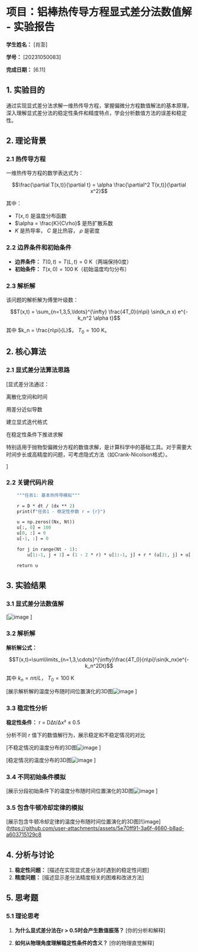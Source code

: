 # 项目：铝棒热传导方程显式差分法数值解 - 实验报告

**学生姓名：** [肖澎] 

**学号：** [20231050083] 

**完成日期：** [6.11]

## 1. 实验目的

通过实现显式差分法求解一维热传导方程，掌握偏微分方程数值解法的基本原理，深入理解显式差分法的稳定性条件和精度特点，学会分析数值方法的误差和稳定性。

## 2. 理论背景

### 2.1 热传导方程

一维热传导方程的数学表达式为：

$$\frac{\partial T(x,t)}{\partial t} = \alpha \frac{\partial^2 T(x,t)}{\partial x^2}$$

其中：
- $T(x,t)$ 是温度分布函数
- $\alpha = \frac{K}{C\rho}$ 是热扩散系数
- $K$ 是热导率， $C$ 是比热容， $\rho$ 是密度

### 2.2 边界条件和初始条件

- **边界条件：** $T(0,t) = T(L,t) = 0$ K（两端保持0度）
- **初始条件：** $T(x,0) = 100$ K（初始温度均匀分布）

### 2.3 解析解

该问题的解析解为傅里叶级数：

$$T(x,t) = \sum_{n=1,3,5,\ldots}^{\infty} \frac{4T_0}{n\pi} \sin(k_n x) e^{-k_n^2 \alpha t}$$

其中 $k_n = \frac{n\pi}{L}$， $T_0 = 100$ K。

## 2. 核心算法

### 2.1 显式差分法算法思路

[显式差分法通过：

离散化空间和时间

用差分近似导数

建立显式迭代格式

在稳定性条件下推进求解

特别适用于抛物型偏微分方程的数值求解，是计算科学中的基础工具。对于需要大时间步长或高精度的问题，可考虑隐式方法（如Crank-Nicolson格式）。

]

### 2.2 关键代码片段
```def basic_heat_diffusion():
    """任务1: 基本热传导模拟"""

    r = D * dt / (dx ** 2)
    print(f"任务1 - 稳定性参数 r = {r}")

    u = np.zeros((Nx, Nt))
    u[:, 0] = 100
    u[0, :] = 0
    u[-1, :] = 0

    for j in range(Nt - 1):
        u[1:-1, j + 1] = (1 - 2 * r) * u[1:-1, j] + r * (u[2:, j] + u[:-2, j])

    return u
```

## 3. 实验结果

### 3.1 显式差分法数值解

[![image](https://github.com/user-attachments/assets/5180fe70-e84f-4592-a7ef-66a8272fe556)
]


### 3.2 解析解
**解析解公式：**

$$T(x,t)=\sum\limits_{n=1,3,\cdots}^{\infty}\frac{4T_0}{n\pi}\sin(k_nx)e^{-k_n^2Dt}$$

其中 $k_n = n\pi/L$， $T_0=100$ K

[展示解析解的温度分布随时间位置演化的3D图![image](https://github.com/user-attachments/assets/46695ce4-e365-412a-a96c-922058cb2caa)
]


### 3.3 稳定性分析

**稳定性条件：** r = DΔt/Δx² ≤ 0.5

分析不同 $r$ 值下的数值解行为，展示稳定和不稳定情况的对比

[不稳定情况的温度分布的3D图![image](https://github.com/user-attachments/assets/9cac6a3a-97d6-49a5-8d61-39e934099d89)
]

[稳定情况的温度分布的3D图![image](https://github.com/user-attachments/assets/e950aef5-959f-472d-8fe1-d716dbe48c1b)
]


### 3.4 不同初始条件模拟

[展示分段初始条件下的温度分布随时间位置演化的3D图![image](https://github.com/user-attachments/assets/f7c9ec1d-e3da-4a5c-bf97-d5eefcf7b548)
]


### 3.5 包含牛顿冷却定律的模拟
[展示包含牛顿冷却定律的温度分布随时间位置演化的3D图]![image](https://github.com/user-attachments/assets/5e70ff91-3a6f-4660-b8ad-a603715129c8

## 4. 分析与讨论

1. **稳定性问题：** [描述在实现显式差分法时遇到的稳定性问题]
2. **精度问题：** [描述显示差分法精度相关的困难和改进方法]

## 5. 思考题

### 5.1 理论思考

1. **为什么显式差分法在r > 0.5时会产生数值振荡？**
   [你的分析和解释]

2. **如何从物理角度理解稳定性条件的含义？**
   [你的物理直觉解释]
